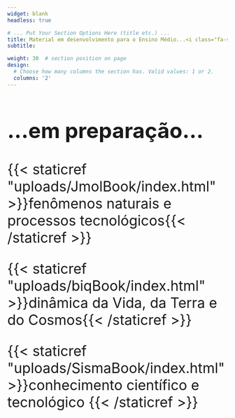 ```yaml
---
widget: blank
headless: true

# ... Put Your Section Options Here (title etc.) ...
title: Material em desenvolvimento para o Ensino Médio...<i class="fa-solid fa-toolbox"></i>
subtitle: 

weight: 30  # section position on page
design:
  # Choose how many columns the section has. Valid values: 1 or 2.
  columns: '2'
---
```


<font size="6">


## ...em preparação...<i class="fa-solid fa-wrench"></i> 



<!---Fenômenos-->
<i class="fa-solid fa-atom"></i> {{< staticref "uploads/JmolBook/index.html" >}}fenômenos naturais e processos tecnológicos{{< /staticref >}}

<!--- Vida --->
<i class="fa-solid fa-leaf"></i> {{< staticref "uploads/biqBook/index.html" >}}dinâmica da Vida, da Terra e do Cosmos{{< /staticref >}} 

<!---Tecnologia --->
<i class="fa-solid fa-microscope"></i> {{< staticref "uploads/SismaBook/index.html" >}}conhecimento científico e tecnológico {{< /staticref >}}

</font>



